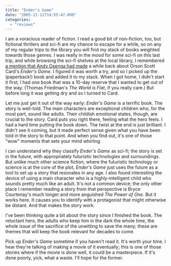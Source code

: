 ```yaml
---
title: "Ender's Game"
date: "2005-11-11T14:55:47.000"
categories: 
  - "reviews"
---
```


I am a voracious reader of fiction. I read a good bit of non-fiction, too, but fictional thrillers and sci-fi are my chance to escape for a while, so on any of my regular trips to the library you will find my stack of books weighted towards those genres. I was really in the mood for some sci-fi on this last trip, and while browsing the sci-fi shelves at the local library, I remembered [a mention that Andy Osenga had made](http://www.andrewosenga.com/blog/2005/10/18/walking-in-salem/) a while back about Orson Scott Card's _Ender's Game_. I figured it was worth a try, and so I picked up the (paperback!) book and added it to my stack. When I got home, I didn't start it first; I had one book that was a 10-day reserve that I wanted to get out of the way. (Thomas Friedman's _The World is Flat_, if you really care.) But before long it was getting dry and so I turned to Card.

Let me just get it out of the way early: _Ender's Game_ is a terrific book. The story is well-told. The main characters are exceptional children who, for the most part, sound like adults. Their childish emotional states, though, are crucial to the story. Card puts you right there, feeling what the hero feels. I had a hard time putting the book down. The twist at the end is just brilliant. I didn't see it coming, but it made perfect sense given what you have been told in the story to that point. And when you find out, it's one of those "wow" moments that sets your mind whirling.

I can understand why they classify _Ender's Game_ as sci-fi; the story is set in the future, with appropriately futuristic technologies and surroundings. But unlike much other science fiction, where the futuristic technology or science is at the core of the plot, _Ender's Game_ just uses the future as a tool to set up a story that resonates in any age. I also found interesting the device of using a main character who is a highly-intelligent child who sounds pretty much like an adult. It's not a common device; the only other place I remember reading a story from that perspective is Bryce Courtenay's much longer and more anguished _The Power of One_. But it works here. It causes you to identify with a protagonist that might otherwise be distant. And that makes the story work.

I've been thinking quite a bit about the story since I finished the book. The reluctant hero, the adults who keep him in the dark the whole time, the whole issue of the sacrifice of the unwitting to save the many; these are themes that will keep the book relevant for decades to come.

Pick up _Ender's Game_ sometime if you haven't read it. It's worth your time. I hear they're talking of making a movie of it eventually; this is one of those stories where if the movie is done well, it could be a masterpiece. If it's done poorly, yick, what a waste. I'll hope for the former.
